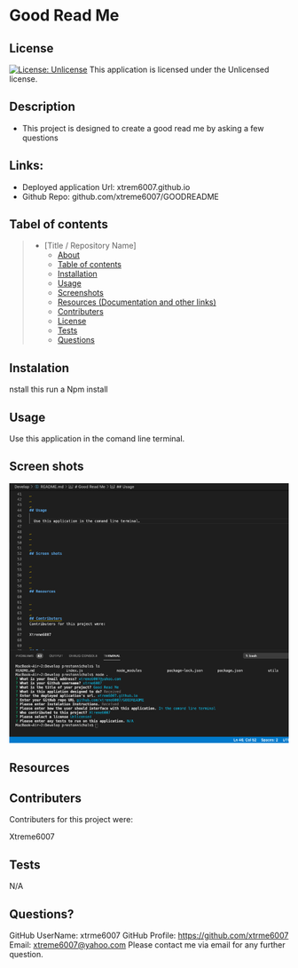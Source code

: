# Good Read Me

  ## License
  [![License: Unlicense](https://img.shields.io/badge/license-Unlicense-blue.svg)](http://unlicense.org/)
  This application is licensed under the Unlicensed license.

  

  ## Description 
  * This project is designed to  create a good read me by asking a few questions




  ## Links:

  * Deployed application Url: xtrem6007.github.io
  * Github Repo: github.com/xtreme6007/GOODREADME
  
  ## Tabel of contents


> * [Title / Repository Name]
>   * [About](#about)
>   * [Table of contents](#tabel-of-contents)
>   * [Installation](#installation)
>   * [Usage](#usage)
>   * [Screenshots](#sceenshots)
>   * [Resources (Documentation and other links)](#resources)
>   * [Contributers](#contributers)
>   * [License](#license)
>   * [Tests](#tests)
>   * [Questions](#questions)



## Instalation

nstall this run a Npm install




## Usage

  Use this application in the comand line terminal.





## Screen shots
![screenshot](Develop/assets/imgs/test.png)





## Resources




## Contributers
Contributers for this project were:

Xtreme6007


## Tests

N/A

## Questions?
GitHub UserName: xtrme6007
GitHub Profile: https://github.com/xtrme6007
Email: xtreme6007@yahoo.com
Please contact me via email for any further question.